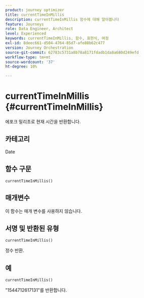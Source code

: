 ```yaml
---
product: journey optimizer
title: currentTimeInMillis
description: currentTimeInMillis 함수에 대해 알아봅니다
feature: Journeys
role: Data Engineer, Architect
level: Experienced
keywords: currentTimeInMillis, 함수, 표현식, 여정
exl-id: 8deec661-d504-4764-85d7-afe80b62c477
version: Journey Orchestration
source-git-commit: 62783c5731a8b78a8171fdadb1da8a680d249efd
workflow-type: tm+mt
source-wordcount: '37'
ht-degree: 10%

---
```


# currentTimeInMillis {#currentTimeInMillis}

에포크 밀리초로 현재 시간을 반환합니다.

## 카테고리

Date

## 함수 구문

`currentTimeInMillis()`

## 매개변수

이 함수는 매개 변수를 사용하지 않습니다.

## 서명 및 반환된 유형

`currentTimeInMillis()`

정수 반환.

## 예

`currentTimeInMillis()`

&quot;1544712617131&quot;를 반환합니다.
